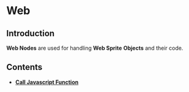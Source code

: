 # Web

## Introduction

**Web Nodes** are used for handling **Web Sprite** **Objects** and their code.

## Contents

* [**Call Javascript Function**](call-javascript-function.md)

